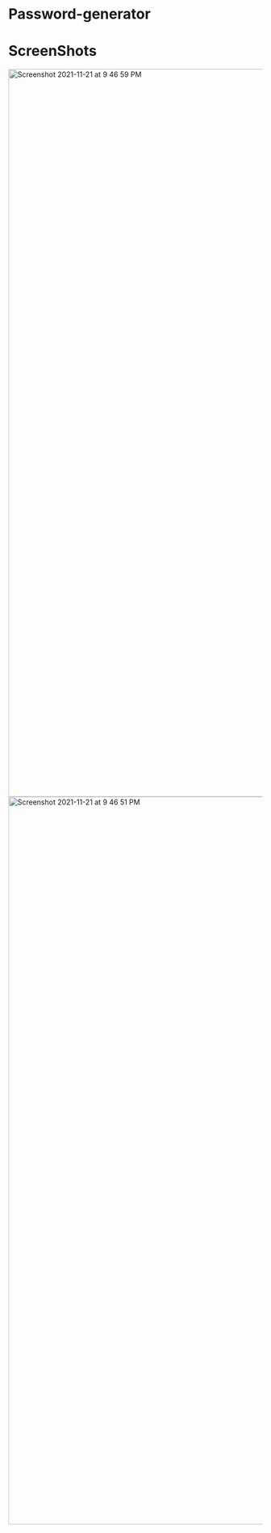 # Password-generator

# ScreenShots

<img width="1440" alt="Screenshot 2021-11-21 at 9 46 59 PM" src="https://user-images.githubusercontent.com/53655152/142770040-52ce7d7a-0a1f-4403-bfd1-81f61d45ac04.png">
<img width="1440" alt="Screenshot 2021-11-21 at 9 46 51 PM" src="https://user-images.githubusercontent.com/53655152/142770046-3f23289b-fbba-40c6-920e-2421930c1168.png">
